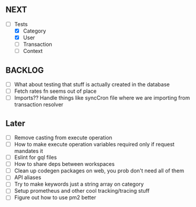 ## NEXT

-   [ ] Tests
    -   [x] Category
    -   [x] User
    -   [ ] Transaction
    -   [ ] Context

## BACKLOG

-   [ ] What about testing that stuff is actually created in the database
-   [ ] Fetch rates fn seems out of place
-   [ ] Imports?? Handle things like syncCron file where we are importing from transaction resolver

## Later

-   [ ] Remove casting from execute operation
-   [ ] How to make execute operation variables required only if request mandates it
-   [ ] Eslint for gql files
-   [ ] How to share deps between workspaces
-   [ ] Clean up codegen packages on web, you prob don't need all of them
-   [ ] API aliases
-   [ ] Try to make keywords just a string array on category
-   [ ] Setup prometheus and other cool tracking/tracing stuff
-   [ ] Figure out how to use pm2 better
